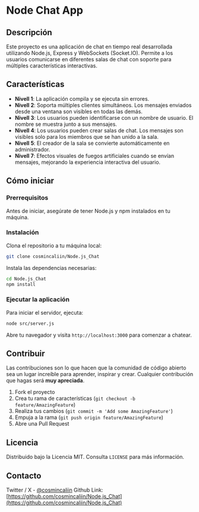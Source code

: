 # Node Chat App

## Descripción

Este proyecto es una aplicación de chat en tiempo real desarrollada utilizando Node.js, Express y WebSockets (Socket.IO). Permite a los usuarios comunicarse en diferentes salas de chat con soporte para múltiples características interactivas.

## Características

- **Nivell 1**: La aplicación compila y se ejecuta sin errores.
- **Nivell 2**: Soporta múltiples clientes simultáneos. Los mensajes enviados desde una ventana son visibles en todas las demás.
- **Nivell 3**: Los usuarios pueden identificarse con un nombre de usuario. El nombre se muestra junto a sus mensajes.
- **Nivell 4**: Los usuarios pueden crear salas de chat. Los mensajes son visibles solo para los miembros que se han unido a la sala.
- **Nivell 5**: El creador de la sala se convierte automáticamente en administrador.
- **Nivell 7**: Efectos visuales de fuegos artificiales cuando se envían mensajes, mejorando la experiencia interactiva del usuario.

## Cómo iniciar

### Prerrequisitos

Antes de iniciar, asegúrate de tener Node.js y npm instalados en tu máquina.

### Instalación

Clona el repositorio a tu máquina local:

```bash
git clone cosmincaliin/Node.js_Chat
```

Instala las dependencias necesarias:

```bash
cd Node.js_Chat
npm install
```

### Ejecutar la aplicación

Para iniciar el servidor, ejecuta:

```bash
node src/server.js
```

Abre tu navegador y visita `http://localhost:3000` para comenzar a chatear.

## Contribuir

Las contribuciones son lo que hacen que la comunidad de código abierto sea un lugar increíble para aprender, inspirar y crear. Cualquier contribución que hagas será **muy apreciada**.

1. Fork el proyecto
2. Crea tu rama de características (`git checkout -b feature/AmazingFeature`)
3. Realiza tus cambios (`git commit -m 'Add some AmazingFeature'`)
4. Empuja a la rama (`git push origin feature/AmazingFeature`)
5. Abre una Pull Request

## Licencia

Distribuido bajo la Licencia MIT. Consulta `LICENSE` para más información.

## Contacto

Twitter / X - [@cosmincaliin](https://twitter.com/cosmincaliin)
Github Link: [https://github.com/cosmincaliin/Node.js_Chat](https://github.com/cosmincaliin/Node.js_Chat)


